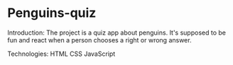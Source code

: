 # Penguins-quiz
Introduction:
The project is a quiz app about penguins. It's supposed to be fun and react 
when a person chooses a right or wrong answer.

Technologies:
HTML
CSS
JavaScript

